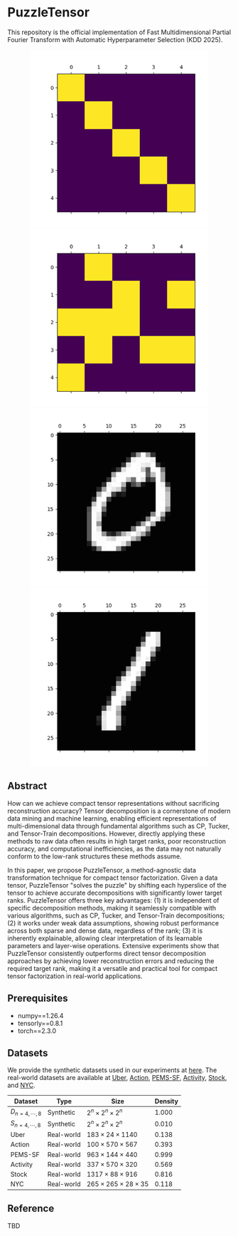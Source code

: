 # PuzzleTensor
This repository is the official implementation of Fast Multidimensional Partial Fourier Transform with Automatic Hyperparameter Selection (KDD 2025).

<p align="center">
  <img src="https://raw.githubusercontent.com/snudatalab/PuzzleTensor/main/docs/ex-0.gif" width="400"/>
  <img src="https://raw.githubusercontent.com/snudatalab/PuzzleTensor/main/docs/ex-1.gif" width="400"/>
  <br>
  <img src="https://raw.githubusercontent.com/snudatalab/PuzzleTensor/main/docs/mnist-0.gif" width="400"/>
  <img src="https://raw.githubusercontent.com/snudatalab/PuzzleTensor/main/docs/mnist-1.gif" width="400"/>
</p>


## Abstract
How can we achieve compact tensor representations without sacrificing reconstruction accuracy? Tensor decomposition is a cornerstone of modern data mining and machine learning, enabling efficient representations of multi-dimensional data through fundamental algorithms such as CP, Tucker, and Tensor-Train decompositions. However, directly applying these methods to raw data often results in high target ranks, poor reconstruction accuracy, and computational inefficiencies, as the data may not naturally conform to the low-rank structures these methods assume.

In this paper, we propose PuzzleTensor, a method-agnostic data transformation technique for compact tensor factorization. Given a data tensor, PuzzleTensor "solves the puzzle" by shifting each hyperslice of the tensor to achieve accurate decompositions with significantly lower target ranks. PuzzleTensor offers three key advantages: (1) it is independent of specific decomposition methods, making it seamlessly compatible with various algorithms, such as CP, Tucker, and Tensor-Train decompositions; (2) it works under weak data assumptions, showing robust performance across both sparse and dense data, regardless of the rank; (3) it is inherently explainable, allowing clear interpretation of its learnable parameters and layer-wise operations. Extensive experiments show that PuzzleTensor consistently outperforms direct tensor decomposition approaches by achieving lower reconstruction errors and reducing the required target rank, making it a versatile and practical tool for compact tensor factorization in real-world applications.



## Prerequisites
- numpy==1.26.4
- tensorly==0.8.1
- torch==2.3.0


## Datasets
We provide the synthetic datasets used in our experiments at [here](https://drive.google.com/open?id=1fkwuug02bgqnRTVNWvSI3bk9Ks1i0DQF&usp=drive_copy). 
The real-world datasets are available at [Uber](http://frostt.io/), [Action](https://github.com/titu1994/MLSTM-FCN), [PEMS-SF](https://www.timeseriesclassification.com/), [Activity](https://github.com/titu1994/MLSTM-FCN), [Stock](https://github.com/jungijang/KoreaStockData), and [NYC](https://www.nyc.gov/site/tlc/about/tlc-trip-record-data.page).

| Dataset | Type | Size | Density |
|---------|------|------|---------|
| $D_{n=4,\cdots,8}$ | Synthetic | $2^n \times 2^n \times 2^n$ | $1.000$ |
| $S_{n=4,\cdots,8}$ | Synthetic | $2^n \times 2^n \times 2^n$ | $0.010$ |
| Uber | Real-world | $183 \times 24 \times 1140$ | $0.138$ |
| Action | Real-world | $100 \times 570 \times 567$ | $0.393$ |
| PEMS-SF | Real-world | $963 \times 144 \times 440$ | $0.999$ |
| Activity | Real-world | $337 \times 570 \times 320$ | $0.569$ |
| Stock | Real-world | $1317 \times 88 \times 916$ | $0.816$ |
| NYC | Real-world | $265 \times 265 \times 28 \times 35$ | $0.118$ |


## Reference
TBD
